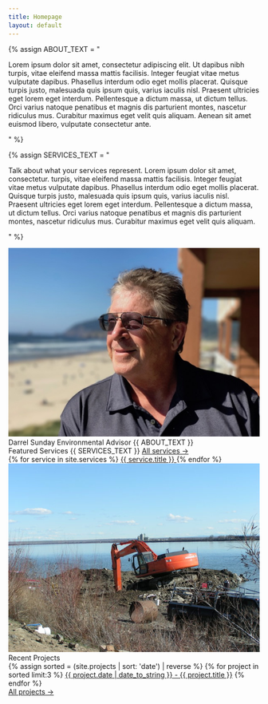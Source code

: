 ```yaml
---
title: Homepage
layout: default
---
```


{% assign ABOUT_TEXT = "

Lorem ipsum dolor sit amet, consectetur adipiscing elit. Ut dapibus nibh 
turpis, vitae eleifend massa mattis facilisis. Integer feugiat vitae metus 
vulputate dapibus. Phasellus interdum odio eget mollis placerat. Quisque 
turpis justo, malesuada quis ipsum quis, varius iaculis nisl. Praesent 
ultricies eget lorem eget interdum. Pellentesque a dictum massa, ut dictum 
tellus. Orci varius natoque penatibus et magnis dis parturient montes, 
nascetur ridiculus mus. Curabitur maximus eget velit quis aliquam. Aenean sit 
amet euismod libero, vulputate consectetur ante.

" %}


{% assign SERVICES_TEXT = "

Talk about what your services represent. Lorem ipsum dolor sit amet, consectetur. 
turpis, vitae eleifend massa mattis facilisis. Integer feugiat vitae metus 
vulputate dapibus. Phasellus interdum odio eget mollis placerat. Quisque turpis 
justo, malesuada quis ipsum quis, varius iaculis nisl. Praesent ultricies eget 
lorem eget interdum. Pellentesque a dictum massa, ut dictum tellus. Orci varius 
natoque penatibus et magnis dis parturient montes, nascetur ridiculus mus. Curabitur 
maximus eget velit quis aliquam.

" %}




<!--
DO NOT EDIT
-->

<div class="about">
	<div class="about__image">
		<img src="/assets/sunday.jpg" alt="sunday">
	</div>
	<div class="about__content">
		<span class="about__content__name">Darrel Sunday</span>
		<span class="about__content__title">Environmental Advisor</span>
		<span class="about__content__text">
			{{ ABOUT_TEXT }}
		</span>
	</div>
</div>

<div class="featured-services">
	<div class="featured-services__about">
		<span class="featured-services__about__header">Featured Services</span>
		<span class="featured-services__about__text">
				{{ SERVICES_TEXT }}
		</span>
		<span class="featured-services__about__all"><a href="/services">All services &rarr;</a></span>
	</div>
	<div class="featured-services__content">
		<div class="featured-services__content__container">
			{% for service in site.services %}
			<a class="featured-services__content__item" href="/services#{{ service.title }}">
				<span class="featured-services__content__item__text">{{ service.title }}</span>
			</a>
			{% endfor %}
		</div>
	</div>
</div>

<div class="recent-projects">
	<div class="recent-projects__image">
		<img src="/assets/projects.jpg" alt="projects">
	</div>
	<div class="recent-projects__content">
		<span class="recent-projects__content__header">Recent Projects</span>
		<div class="recent-projects__content__container">
			{% assign sorted = (site.projects | sort: 'date') | reverse %}
			{% for project in sorted limit:3 %}
			<a class="recent-projects__content__item" href="{{ project.url }}">{{ project.date | date_to_string }} - {{ project.title }}</a>
			{% endfor %}
		</div>
		<span class="recent-projects__content__all"><a href="/projects">All projects &rarr;</a></span>
	</div>
</div>